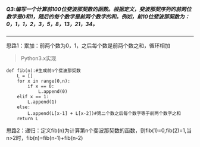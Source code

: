 ##### Q3:编写一个计算前100位斐波那契数的函数。根据定义，斐波那契序列的前两位数字是0和1，随后的每个数字是前两个数字的和。例如，前10位斐波那契数为：0，1，1，2，3，5，8，13，21，34。

---
思路1：累加：前两个数为0，1，之后每个数是前两个数之和，循环相加
>Python3.x实现
```
def fib(n):#生成前n个斐波那契数
    L = []
    for x in range(0,n):
        if x == 0:
            L.append(0)
	elif x == 1:
	    L.append(1)
	else:
	    L.append(L[x-1] + L[x-2])#第二个数之后每个数字等于前两个数字之和
	return L
```
思路2：递归：定义fib(n)为计算第n个斐波那契数的函数，则fib(1)=0,fib(2)=1,当n>2时，fib(n)=fib(n-1)+fib(n-2)